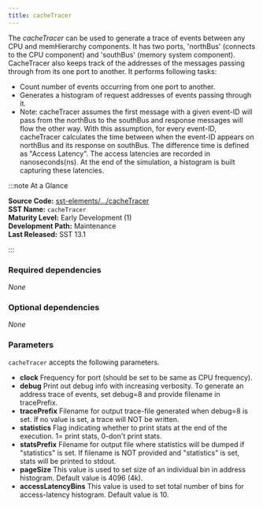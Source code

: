 ```yaml
---
title: cacheTracer
---
```


The *cacheTracer* can be used to generate a trace of events between any CPU and memHierarchy components. It has two ports, 'northBus' (connects to the CPU component) and 'southBus' (memory system component). CacheTracer also keeps track of the addresses of the messages passing through from its one port to another. It performs following tasks:
* Count number of events occurring from one port to another.
* Generates a histogram of request addresses of events passing through it.
* Note: cacheTracer assumes the first message with a given event-ID will pass from the northBus to the southBus and response messages will flow the other way. With this assumption, for every event-ID, cacheTracer calculates the time between when the event-ID appears on northBus and its response on southBus. The difference time is defined as "Access Latency". The access latencies are recorded in nanoseconds(ns). At the end of the simulation, a histogram is built capturing these latencies.

:::note At a Glance

**Source Code:** [sst-elements/.../cacheTracer](https://github.com/sstsimulator/sst-elements/tree/master/src/sst/elements/cacheTracer) &nbsp;  
**SST Name:** `cacheTracer` &nbsp;  
**Maturity Level:** Early Development (1) &nbsp;  
**Development Path:** Maintenance &nbsp;   
**Last Released:** SST 13.1

::: 

### Required dependencies
*None*

### Optional dependencies
*None*

### Parameters
`cacheTracer` accepts the following parameters.
* **clock** Frequency for port (should be set to be same as CPU frequency).
* **debug** Print out debug info with increasing verbosity. To generate an address trace of events, set debug=8 and provide filename in tracePrefix.
* **tracePrefix** Filename for output trace-file generated when debug=8 is set. If no value is set, a trace will NOT be written.
* **statistics** Flag indicating whether to print stats at the end of the execution. 1= print stats, 0-don't print stats.
* **statsPrefix** Filename for output file where statistics will be dumped if "statistics" is set. If filename is NOT provided and "statistics" is set, stats will be printed to stdout.
* **pageSize** This value is used to set size of an individual bin in address histogram. Default value is 4096 (4k).
* **accessLatencyBins** This value is used to set total number of bins for access-latency histogram. Default value is 10.
